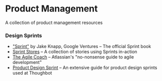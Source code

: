 # Product Management
A collection of product management resources

### Design Sprints

* ["Sprint"](http://thesprintbook.com/) by Jake Knapp, Google Ventures – The official Sprint book 
* [Sprint Stores](https://sprintstories.com/) – A collection of stories using Sprints in-action
* [The Agile Coach](https://www.atlassian.com/agile) – Atlassian's "no-nonsense guide to agile development" 
* [Product Design Sprint](https://github.com/thoughtbot/design-sprint) – An extensive guide for product design sprints used at Thoughbot
